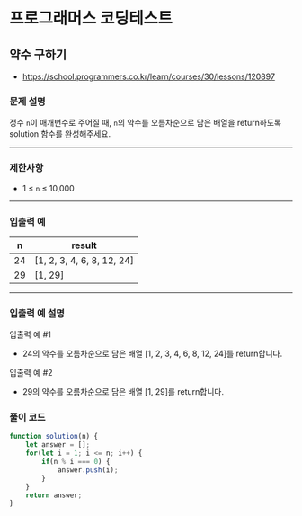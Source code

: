 # 프로그래머스 코딩테스트

## 약수 구하기

- https://school.programmers.co.kr/learn/courses/30/lessons/120897

### **문제 설명**

정수 `n`이 매개변수로 주어질 때, `n`의 약수를 오름차순으로 담은 배열을 return하도록 solution 함수를 완성해주세요.

---

### 제한사항

- 1 ≤ `n` ≤ 10,000

---

### 입출력 예

| n | result |
| --- | --- |
| 24 | [1, 2, 3, 4, 6, 8, 12, 24] |
| 29 | [1, 29] |

---

### 입출력 예 설명

입출력 예 #1

- 24의 약수를 오름차순으로 담은 배열 [1, 2, 3, 4, 6, 8, 12, 24]를 return합니다.

입출력 예 #2

- 29의 약수를 오름차순으로 담은 배열 [1, 29]를 return합니다.

### 풀이 코드

```jsx
function solution(n) {
    let answer = [];
    for(let i = 1; i <= n; i++) {
        if(n % i === 0) {
            answer.push(i);
        }
    }
    return answer;
}
```